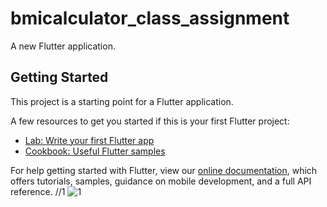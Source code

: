 # bmicalculator_class_assignment

A new Flutter application.

## Getting Started

This project is a starting point for a Flutter application.

A few resources to get you started if this is your first Flutter project:

- [Lab: Write your first Flutter app](https://flutter.dev/docs/get-started/codelab)
- [Cookbook: Useful Flutter samples](https://flutter.dev/docs/cookbook)

For help getting started with Flutter, view our
[online documentation](https://flutter.dev/docs), which offers tutorials,
samples, guidance on mobile development, and a full API reference.
//1
![1](https://user-images.githubusercontent.com/74663100/100321883-3483c800-2fe5-11eb-8d83-34240d2c1b4e.PNG)
